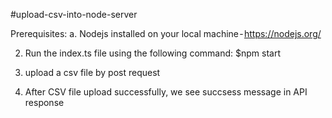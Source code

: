 #upload-csv-into-node-server

Prerequisites:
a. Nodejs installed on your local machine - https://nodejs.org/

<!-- 1. Install packages  using the following command:
   $ npm install --save express fast-csv multer -->

2. Run the index.ts file using the following command:
   $npm start

3. upload a csv file by post request

4. After CSV file upload successfully, we see succsess message in API response
